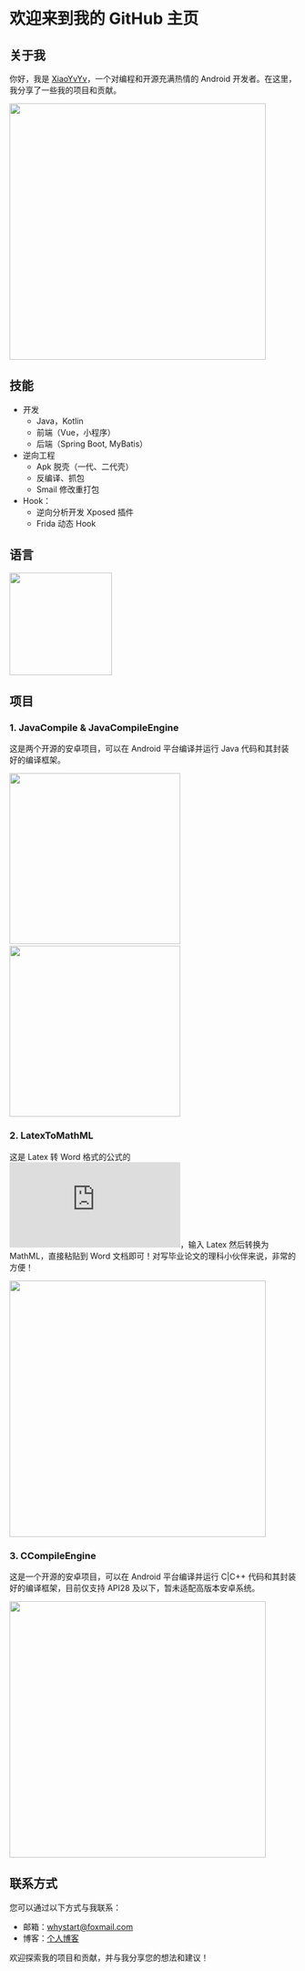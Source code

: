 # 欢迎来到我的 GitHub 主页

## 关于我
你好，我是 [XiaoYvYv](https://github.com/xiaoyvyv)，一个对编程和开源充满热情的 Android 开发者。在这里，我分享了一些我的项目和贡献。

<img width="450px" src="https://github-readme-stats.vercel.app/api?username=xiaoyvyv&theme=default&count_private=true&show_icons=true"> 

## 技能

- 开发
  - Java，Kotlin
  - 前端（Vue，小程序）
  - 后端（Spring Boot, MyBatis）
- 逆向工程
  - Apk 脱壳（一代、二代壳）
  - 反编译、抓包
  - Smail 修改重打包
- Hook：
  - 逆向分析开发 Xposed 插件
  - Frida 动态 Hook

## 语言
<img height="180px" src="https://github-readme-stats.vercel.app/api/top-langs/?username=xiaoyvyv&theme=vue&layout=compact">

## 项目
### 1. JavaCompile & JavaCompileEngine
这是两个开源的安卓项目，可以在 Android 平台编译并运行 Java 代码和其封装好的编译框架。

<img width="300px" src="https://github-readme-stats.vercel.app/api/pin/?username=xiaoyvyv&repo=JavaCompile&theme=default_repocard">&nbsp;&nbsp;&nbsp;&nbsp;&nbsp;&nbsp;<img width="300px" src="https://github-readme-stats.vercel.app/api/pin/?username=xiaoyvyv&repo=JavaCompileEngine&theme=default_repocard">

### 2. LatexToMathML
这是 Latex 转 Word 格式的公式的 ![网页](https://web.xiaoyv.com.cn/h5/LatexToMathML/index.html)，输入 Latex 然后转换为 MathML，直接粘贴到 Word 文档即可！对写毕业论文的理科小伙伴来说，非常的方便！

<img width="450px" src="https://github-readme-stats.vercel.app/api/pin/?username=xiaoyvyv&repo=LatexToMathML&theme=default_repocard">

### 3. CCompileEngine
这是一个开源的安卓项目，可以在 Android 平台编译并运行 C|C++ 代码和其封装好的编译框架，目前仅支持 API28 及以下，暂未适配高版本安卓系统。

<img width="450px" src="https://github-readme-stats.vercel.app/api/pin/?username=xiaoyvyv&repo=CCompileEngine&theme=default_repocard">

## 联系方式
您可以通过以下方式与我联系：
- 邮箱：whystart@foxmail.com
- 博客：[个人博客](https://blog.csdn.net/whystart)

欢迎探索我的项目和贡献，并与我分享您的想法和建议！
